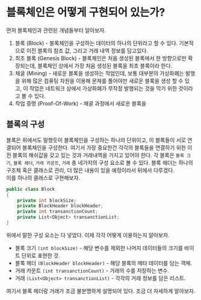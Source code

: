 # 블록체인은 어떻게 구현되어 있는가?
먼저 블록체인과 관련된 개념들부터 알아보자.  
1. 블록 (Block) - 블록체인을 구성하는 데이터의 하나의 단위라고 할 수 있다. 기본적으로 이전 블록의 참조 값, 그리고 거래 내역 정보를 담고있다.
2. 최초 블록 (Genesis Block) - 블록체인은 처음 생성된 블록에서 한 방향으로만 확장되는데, 블록체인 상에서 가장 처음 생성된 블록을 최초 블록이라 한다.
3. 채굴 (Mining) - 새로운 블록을 생성하는 작업인데, 보통 대부분의 가상화폐는 발행을 위해 많은 컴퓨팅 자원을 이용해 문제를 풀어야만 새로운 블록을 생성 할 수 있고, 이 작업은 네트워크 상에서 가상화폐가 무작정 발행되는 것을 막기 위한 것이라고 볼 수 있다.
4. 작업 증명 (Proof-Of-Work) - 채굴 과정에서 새로운 블록을 

## 블록의 구성
블록은 위에서도 말했듯이 블록체인을 구성하는 하나의 단위이고, 이 블록들이 서로 연결되어 블록체인을 구성한다. 여기서 가장 중요한건 각각의 블록들을 연결하기 위한 이전 블록의 해쉬값을 갖고 있는 것과 거래내역을 가지고 있어야 한다. 각 블록은 `블록 크기`, `블록 헤더`, `거래 카운트`, `거래` 총 네가지의 구성 요소로 볼 수 있다. 블록 헤더는 하나의 구조체 혹은 클래스로 관리, 더 많은 내용이 있을 예정이라서 뒤에서 다루겠다.  
이를 하나의 클래스로 구현해보자.
```cs
public class Block
{
    private int blockSize;
    private BlockHeader blockHeader;
    private int transanctionCount;
    private List<Object> transanctionList;
}
```
위에서 말한 구성 요소는 다 넣었다. 이제 각각 어떻게 이용하는지 알아보자.  
* 블록 크기 `(int blockSize)` - 해당 변수를 제외한 나머지 데이터들의 크기를 바이트 단위로 표현한 것.
* 블록 헤더 `(BlockHeader blockHeader)` - 해당 블록의 메타 데이터를 담는 객체.
* 거래 카운트 `(int transanctionCount)` - 거래의 수를 저장하는 변수.
* 거래 `(List<Object> transanctionList)` - 각각의 거래 정보를 담은 리스트.

여기서 블록 헤더랑 거래가 조금 불분명하게 설명되어 있다. 조금 더 자세하게 알아보자.

